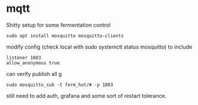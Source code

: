 # mqtt

Shitty setup for some fermentation control

    sudo apt install mosquitto mosquitto-clients


modify config (check local with sudo systemctl status mosquitto) to include

    listener 1883
    allow_anonymous true


can verify publish all g

    sudo mosquitto_sub -t ferm_hot/# -p 1883


still need to add auth, grafana and some sort of restart tolerance.
